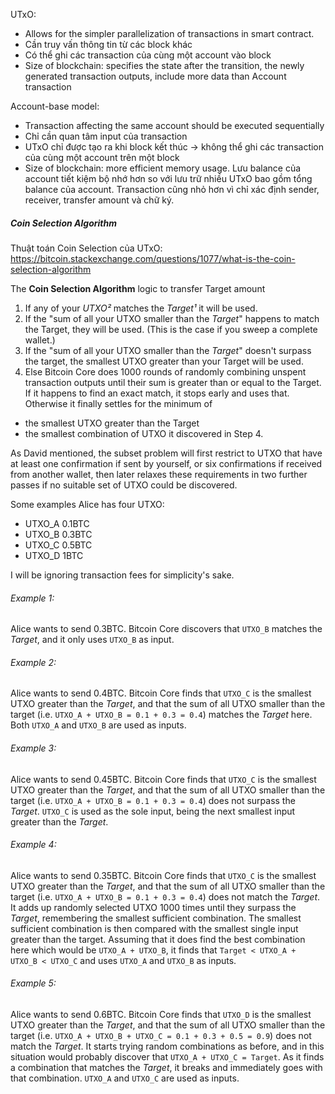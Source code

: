 UTxO:

- Allows for the simpler parallelization of transactions in smart contract.
- Cần truy vấn thông tin từ các block khác
- Có thể ghi các transaction của cùng một account vào block
- Size of blockchain: specifies the state after the transition, the newly generated transaction outputs, include more data than Account transaction

Account-base model:

- Transaction affecting the same account should be executed sequentially
- Chỉ cần quan tâm input của transaction
- UTxO chỉ được tạo ra khi block kết thúc -> không thể ghi các transaction của cùng một account trên một block
- Size of blockchain: more efficient memory usage. Lưu balance của account tiết kiệm bộ nhớ hơn so với lưu trữ nhiều UTxO bao gồm tổng balance của account. Transaction cũng nhỏ hơn vì chỉ xác định sender, receiver, transfer amount và chữ ký.

##### Coin Selection Algorithm

Thuật toán Coin Selection của UTxO: https://bitcoin.stackexchange.com/questions/1077/what-is-the-coin-selection-algorithm

The **Coin Selection Algorithm** logic to transfer Target amount

1. If any of your _UTXO²_ matches the _Target¹_ it will be used.
2. If the "sum of all your UTXO smaller than the _Target_" happens to match the Target, they will be used. (This is the case if you sweep a complete wallet.)
3. If the "sum of all your UTXO smaller than the _Target_" doesn't surpass the target, the smallest UTXO greater than your Target will be used.
4. Else Bitcoin Core does 1000 rounds of randomly combining unspent transaction outputs until their sum is greater than or equal to the Target. If it happens to find an exact match, it stops early and uses that. Otherwise it finally settles for the minimum of

- the smallest UTXO greater than the Target
- the smallest combination of UTXO it discovered in Step 4.

As David mentioned, the subset problem will first restrict to UTXO that have at least one confirmation if sent by yourself, or six confirmations if received from another wallet, then later relaxes these requirements in two further passes if no suitable set of UTXO could be discovered.

Some examples
Alice has four UTXO:

- UTXO_A 0.1BTC
- UTXO_B 0.3BTC
- UTXO_C 0.5BTC
- UTXO_D 1BTC

I will be ignoring transaction fees for simplicity's sake.

###### Example 1:

Alice wants to send 0.3BTC.
Bitcoin Core discovers that `UTXO_B` matches the _Target_, and it only uses `UTXO_B` as input.

###### Example 2:

Alice wants to send 0.4BTC.
Bitcoin Core finds that `UTXO_C` is the smallest UTXO greater than the _Target_, and that the sum of all UTXO smaller than the target (i.e. `UTXO_A + UTXO_B = 0.1 + 0.3 = 0.4`) matches the _Target_ here. Both `UTXO_A` and `UTXO_B` are used as inputs.

###### Example 3:

Alice wants to send 0.45BTC.
Bitcoin Core finds that `UTXO_C` is the smallest UTXO greater than the _Target_, and that the sum of all UTXO smaller than the target (i.e. `UTXO_A + UTXO_B = 0.1 + 0.3 = 0.4`) does not surpass the _Target_. `UTXO_C` is used as the sole input, being the next smallest input greater than the _Target_.

###### Example 4:

Alice wants to send 0.35BTC.
Bitcoin Core finds that `UTXO_C` is the smallest UTXO greater than the _Target_, and that the sum of all UTXO smaller than the target (i.e. `UTXO_A + UTXO_B = 0.1 + 0.3 = 0.4`) does not match the _Target_. It adds up randomly selected UTXO 1000 times until they surpass the _Target_, remembering the smallest sufficient combination. The smallest sufficient combination is then compared with the smallest single input greater than the target. Assuming that it does find the best combination here which would be `UTXO_A + UTXO_B`, it finds that `Target < UTXO_A + UTXO_B < UTXO_C` and uses `UTXO_A` and `UTXO_B` as inputs.

###### Example 5:

Alice wants to send 0.6BTC.
Bitcoin Core finds that `UTXO_D` is the smallest UTXO greater than the _Target_, and that the sum of all UTXO smaller than the target (i.e. `UTXO_A + UTXO_B + UTXO_C = 0.1 + 0.3 + 0.5 = 0.9`) does not match the _Target_. It starts trying random combinations as before, and in this situation would probably discover that `UTXO_A + UTXO_C = Target`. As it finds a combination that matches the _Target_, it breaks and immediately goes with that combination. `UTXO_A` and `UTXO_C` are used as inputs.
